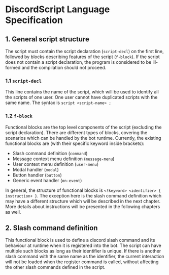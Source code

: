 # DiscordScript Language Specification

## 1. General script structure

The script must contain the script declaration (`script-decl`) on the first line, followed by blocks describing features
of the script (`f-block`). If the script does not contain a script declaration, the program is considered to be
ill-formed and the compilation should not proceed.

### 1.1 `script-decl`

This line contains the name of the script, which will be used to identify all the scripts of one user. One user cannot have duplicated scripts with the same name. The syntax is `script <script-name> ;`

### 1.2 `f-block`

Functional blocks are the top level components of the script (excluding the script declaration). There are different types of blocks, covering the scenarios which can be handled by the bot runtime. Currently, the existing functional blocks are (with their specific keyword inside brackets):
- Slash command definition (`command`)
- Message context menu definition (`message-menu`)
- User context menu definition (`user-menu`)
- Modal handler (`modal`)
- Button handler (`button`)
- Generic event handler (`on-event`)

In general, the structure of functional blocks is `<!keyword> <identifier> { instruction+ }`. The exception here is the slash command definition which may have a different structure which will be described in the next chapter. More details about instructions will be presented in the following chapters as well.

## 2. Slash command definition

This functional block is used to define a discord slash command and its behaviour at runtime when it is registered into the bot. The script can have multiple such blocks as long as their identifier is unique. If there is another slash command with the same name as the identifier, the current interaction will not be loaded when the register command is called, without affecting the other slash commands defined in the script.
